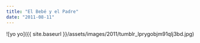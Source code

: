 ```yaml
---
title: "El Bebé y el Padre"
date: "2011-08-11"
---
```


![yo yo]({{ site.baseurl }}/assets/images/2011/tumblr_lprygobjm91qlj3bd.jpg)

